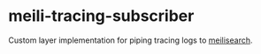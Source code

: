 # meili-tracing-subscriber

Custom layer implementation for piping tracing logs to [meilisearch](https://github.com/meilisearch/meilisearch).


